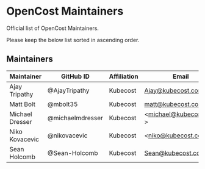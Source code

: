 # OpenCost Maintainers

Official list of OpenCost Maintainers.

Please keep the below list sorted in ascending order.

## Maintainers

| Maintainer | GitHub ID | Affiliation | Email |
| --------------- | --------- | ----------- | ----------- |
| Ajay Tripathy | @AjayTripathy | Kubecost | <Ajay@kubecost.com> |
| Matt Bolt | @​mbolt35 | Kubecost | <matt@kubecost.com> |
| Michael Dresser | @michaelmdresser | Kubecost | <michael@kubecost.com > |
| Niko Kovacevic | @nikovacevic | Kubecost | <niko@kubecost.com > |
| Sean Holcomb | @Sean-Holcomb | Kubecost | <Sean@kubecost.com> |
